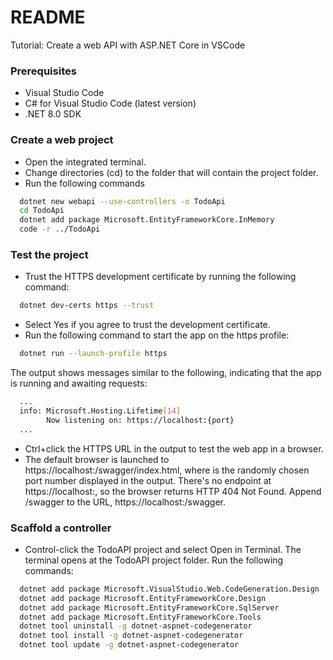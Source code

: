 # README

Tutorial: Create a web API with ASP.NET Core in VSCode

### Prerequisites

- Visual Studio Code
- C# for Visual Studio Code (latest version)
- .NET 8.0 SDK

### Create a web project

- Open the integrated terminal.
- Change directories (cd) to the folder that will contain the project folder.
- Run the following commands

```bash
  dotnet new webapi --use-controllers -o TodoApi
  cd TodoApi
  dotnet add package Microsoft.EntityFrameworkCore.InMemory
  code -r ../TodoApi
```

### Test the project

- Trust the HTTPS development certificate by running the following command:

```bash
  dotnet dev-certs https --trust
```

- Select Yes if you agree to trust the development certificate.
- Run the following command to start the app on the https profile:

```bash
  dotnet run --launch-profile https
```

The output shows messages similar to the following, indicating that the app is running and awaiting requests:

```bash
  ...
  info: Microsoft.Hosting.Lifetime[14]
        Now listening on: https://localhost:{port}
  ...
```

- Ctrl+click the HTTPS URL in the output to test the web app in a browser.
- The default browser is launched to https://localhost:<port>/swagger/index.html, where <port> is the randomly chosen port number displayed in the output. There's no endpoint at https://localhost:<port>, so the browser returns HTTP 404 Not Found. Append /swagger to the URL, https://localhost:<port>/swagger.

### Scaffold a controller

- Control-click the TodoAPI project and select Open in Terminal. The terminal opens at the TodoAPI project folder. Run the following commands:

```bash
  dotnet add package Microsoft.VisualStudio.Web.CodeGeneration.Design
  dotnet add package Microsoft.EntityFrameworkCore.Design
  dotnet add package Microsoft.EntityFrameworkCore.SqlServer
  dotnet add package Microsoft.EntityFrameworkCore.Tools
  dotnet tool uninstall -g dotnet-aspnet-codegenerator
  dotnet tool install -g dotnet-aspnet-codegenerator
  dotnet tool update -g dotnet-aspnet-codegenerator
```
